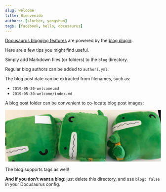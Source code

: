 ```yaml
---
slug: welcome
title: Bienvenido
authors: [slorber, yangshun]
tags: [facebook, hello, docusaurus]
---
```


[Docusaurus blogging features](https://docusaurus.io/docs/blog) are powered by the [blog plugin](https://docusaurus.io/docs/api/plugins/@docusaurus/plugin-content-blog).

Here are a few tips you might find useful.

<!-- truncate -->

Simply add Markdown files (or folders) to the `blog` directory.

Regular blog authors can be added to `authors.yml`.

The blog post date can be extracted from filenames, such as:

- `2019-05-30-welcome.md`
- `2019-05-30-welcome/index.md`

A blog post folder can be convenient to co-locate blog post images:

![Docusaurus Plushie](./docusaurus-plushie-banner.jpeg)

The blog supports tags as well!

**And if you don't want a blog**: just delete this directory, and use `blog: false` in your Docusaurus config.
